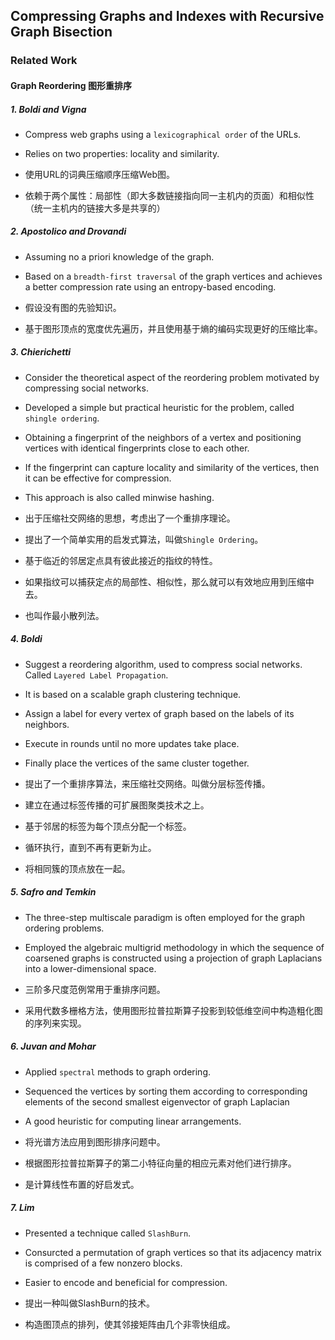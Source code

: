 ## Compressing Graphs and Indexes with Recursive Graph Bisection

### Related Work

#### Graph Reordering 图形重排序

##### 1. Boldi and Vigna 

* Compress web graphs using a `lexicographical order` of the URLs. 
* Relies on two properties: locality and similarity.

* 使用URL的词典压缩顺序压缩Web图。
* 依赖于两个属性：局部性（即大多数链接指向同一主机内的页面）和相似性（统一主机内的链接大多是共享的）

##### 2. Apostolico and Drovandi

* Assuming no a priori knowledge of the graph.
* Based on a `breadth-first traversal` of the graph vertices and achieves a better compression rate using an entropy-based encoding.

* 假设没有图的先验知识。
* 基于图形顶点的宽度优先遍历，并且使用基于熵的编码实现更好的压缩比率。

##### 3. Chierichetti

* Consider the theoretical aspect of the reordering problem motivated by compressing social networks.
* Developed a simple but practical heuristic for the problem, called `shingle ordering`.
* Obtaining a fingerprint of the neighbors of a vertex and positioning vertices with identical fingerprints close to each other.
* If the fingerprint can capture locality and similarity of the vertices, then it can be effective for compression.
* This approach is also called minwise hashing.

* 出于压缩社交网络的思想，考虑出了一个重排序理论。
* 提出了一个简单实用的启发式算法，叫做`Shingle Ordering`。
* 基于临近的邻居定点具有彼此接近的指纹的特性。
* 如果指纹可以捕获定点的局部性、相似性，那么就可以有效地应用到压缩中去。
* 也叫作最小散列法。

##### 4. Boldi

* Suggest a reordering algorithm, used to compress social networks. Called `Layered Label Propagation`.
* It is based on a scalable graph clustering technique.
* Assign a label for every vertex of graph based on the labels of its neighbors.
* Execute in rounds until no more updates take place.
* Finally place the vertices of the same cluster together.

* 提出了一个重排序算法，来压缩社交网络。叫做分层标签传播。
* 建立在通过标签传播的可扩展图聚类技术之上。
* 基于邻居的标签为每个顶点分配一个标签。
* 循环执行，直到不再有更新为止。
* 将相同簇的顶点放在一起。

##### 5. Safro and Temkin

* The three-step multiscale paradigm is often employed for the graph ordering problems.
* Employed the algebraic multigrid methodology in which the sequence of coarsened graphs is constructed using a projection of graph Laplacians into a lower-dimensional space.

* 三阶多尺度范例常用于重排序问题。
* 采用代数多栅格方法，使用图形拉普拉斯算子投影到较低维空间中构造粗化图的序列来实现。

##### 6. Juvan and Mohar

* Applied `spectral` methods to graph ordering.
* Sequenced the vertices by sorting them according to corresponding elements of the second smallest eigenvector of graph Laplacian
* A good heuristic for computing linear arrangements.

* 将光谱方法应用到图形排序问题中。
* 根据图形拉普拉斯算子的第二小特征向量的相应元素对他们进行排序。
* 是计算线性布置的好启发式。

##### 7. Lim

* Presented a technique called `SlashBurn`.
* Consurcted a permutation of graph vertices so that its adjacency matrix is comprised of a few nonzero blocks.
* Easier to encode and beneficial for compression.


* 提出一种叫做SlashBurn的技术。 
* 构造图顶点的排列，使其邻接矩阵由几个非零快组成。


